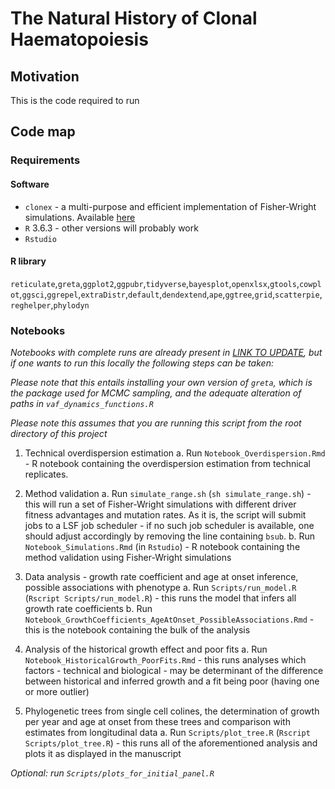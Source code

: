 # The Natural History of Clonal Haematopoiesis

## Motivation

This is the code required to run 

## Code map

### Requirements

#### Software

* `clonex` - a multi-purpose and efficient implementation of Fisher-Wright simulations. Available [here](https://github.com/josegcpa/clonex)
* `R` 3.6.3 - other versions will probably work
* `Rstudio`

#### R library

`reticulate`,`greta`,`ggplot2`,`ggpubr`,`tidyverse`,`bayesplot`,`openxlsx`,`gtools`,`cowplot`,`ggsci`,`ggrepel`,`extraDistr`,`default`,`dendextend`,`ape`,`ggtree`,`grid`,`scatterpie`,`reghelper`,`phylodyn`

### Notebooks

*Notebooks with complete runs are already present in [LINK TO UPDATE](), but if one wants to run this locally the following steps can be taken:*

*Please note that this entails installing your own version of `greta`, which is the package used for MCMC sampling, and the adequate alteration of paths in `vaf_dynamics_functions.R`*

*Please note this assumes that you are running this script from the root directory of this project*

1. Technical overdispersion estimation
    a. Run `Notebook_Overdispersion.Rmd` - R notebook containing the overdispersion estimation from technical replicates.

2. Method validation
    a. Run `simulate_range.sh` (`sh simulate_range.sh`) - this will run a set of Fisher-Wright simulations with different driver fitness advantages and mutation rates. As it is, the script will submit jobs to a LSF job scheduler - if no such job scheduler is available, one should adjust accordingly by removing the line containing `bsub`.
    b. Run `Notebook_Simulations.Rmd` (in `Rstudio`) - R notebook containing the method validation using Fisher-Wright simulations

3. Data analysis - growth rate coefficient and age at onset inference, possible associations with phenotype
    a. Run `Scripts/run_model.R` (`Rscript Scripts/run_model.R`) - this runs the model that infers all growth rate coefficients
    b. Run `Notebook_GrowthCoefficients_AgeAtOnset_PossibleAssociations.Rmd` - this is the notebook containing the bulk of the analysis

4. Analysis of the historical growth effect and poor fits
    a. Run `Notebook_HistoricalGrowth_PoorFits.Rmd` - this runs analyses which factors - technical and biological - may be determinant of the difference between historical and inferred growth and a fit being poor (having one or more outlier)

5. Phylogenetic trees from single cell colines, the determination of growth per year and age at onset from these trees and comparison with estimates from longitudinal data
    a. Run `Scripts/plot_tree.R` (`Rscript Scripts/plot_tree.R`) - this runs all of the aforementioned analysis and plots it as displayed in the manuscript

*Optional: run `Scripts/plots_for_initial_panel.R`*
